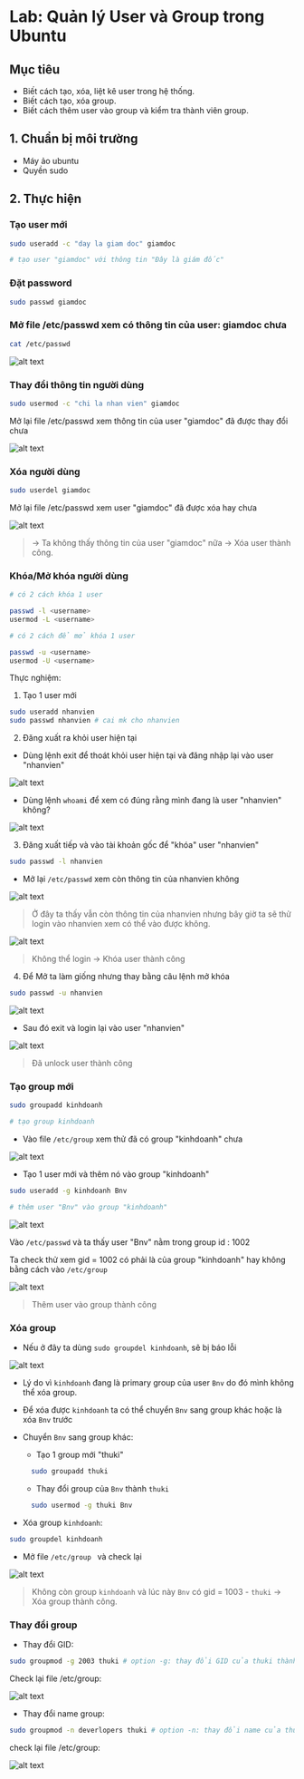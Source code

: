 # Lab: Quản lý User và Group trong Ubuntu
## Mục tiêu
- Biết cách tạo, xóa, liệt kê user trong hệ thống.
- Biết cách tạo, xóa group.
- Biết cách thêm user vào group và kiểm tra thành viên group.

## 1. Chuẩn bị môi trường
- Máy ảo ubuntu
- Quyền sudo

## 2. Thực hiện
### Tạo user mới
```bash
sudo useradd -c "day la giam doc" giamdoc

# tạo user "giamdoc" với thông tin "Đây là giám đốc"
```

### Đặt password
```bash
sudo passwd giamdoc
```

### Mở file /etc/passwd xem có thông tin của user: giamdoc chưa

```bash
cat /etc/passwd
```

![alt text](../images/lab_user_04.png)


### Thay đổi thông tin người dùng
```bash
sudo usermod -c "chi la nhan vien" giamdoc
```

Mở lại file /etc/passwd xem thông tin của user "giamdoc" đã được thay đổi chưa

![alt text](../images/lab_user_05.png)

### Xóa người dùng
```bash
sudo userdel giamdoc
```

Mở lại file /etc/passwd xem user "giamdoc" đã được xóa hay chưa

![alt text](../images/lab_user_06.png)

> -> Ta không thấy thông tin của user "giamdoc" nữa -> Xóa user thành công.

### Khóa/Mở khóa người dùng
```bash
# có 2 cách khóa 1 user

passwd -l <username>
usermod -L <username>

# có 2 cách để mở khóa 1 user

passwd -u <username>
usermod -U <username>
```

Thực nghiệm: 

1) Tạo 1 user mới 
```bash
sudo useradd nhanvien
sudo passwd nhanvien # cai mk cho nhanvien
```

2) Đăng xuất ra khỏi user hiện tại 
- Dùng lệnh exit để thoát khỏi user hiện tại và đăng nhập lại vào user "nhanvien"

![alt text](../images/lab_user_07.png)

- Dùng lệnh `whoami` để xem có đúng rằng mình đang là user "nhanvien" không?

![alt text](../images/lab_user_08.png)

3) Đăng xuất tiếp và vào tài khoản gốc để "khóa" user "nhanvien"
```bash
sudo passwd -l nhanvien
```

- Mở lại `/etc/passwd` xem còn thông tin của nhanvien không

![alt text](../images/lab_user_09.png)

> Ở đây ta thấy vẫn còn thông tin của nhanvien nhưng bây giờ ta sẽ thử login vào nhanvien xem có thể vào được không.

![alt text](../images/lab_user_10.png)

> Không thể login -> Khóa user thành công

4) Để Mở ta làm giống nhưng thay bằng câu lệnh mở khóa
```bash
sudo passwd -u nhanvien
```

![alt text](../images/lab_user_11.png)

- Sau đó exit và login lại vào user "nhanvien"

![alt text](../images/lab_user_08.png)

> Đã unlock user thành công


### Tạo group mới
```bash
sudo groupadd kinhdoanh

# tạo group kinhdoanh
```

- Vào file `/etc/group` xem thử đã có group "kinhdoanh" chưa

![alt text](../images/lab_group_01.png)

- Tạo 1 user mới và thêm nó vào group "kinhdoanh"

```bash
sudo useradd -g kinhdoanh Bnv

# thêm user "Bnv" vào group "kinhdoanh"
```

![alt text](../images/lab_group_02.png)

Vào `/etc/passwd` và ta thấy user "Bnv" nằm trong group id : 1002

Ta check thử xem gid = 1002 có phải là của group "kinhdoanh" hay không bằng cách vào `/etc/group`

![alt text](../images/lab_group_03.png)

> Thêm user vào group thành công

### Xóa group 
- Nếu ở đây ta dùng `sudo groupdel kinhdoanh`, sẽ bị báo lỗi 

![alt text](../images/lab_group_04.png)

- Lý do vì `kinhdoanh` đang là primary group của user `Bnv` do đó mình không thể xóa group. 
- Để xóa được `kinhdoanh` ta có thể chuyển `Bnv` sang group khác hoặc là xóa `Bnv` trước


- Chuyển `Bnv` sang group khác:
  - Tạo 1 group mới "thuki"
  ```bash
    sudo groupadd thuki
  ```
  - Thay đổi group của `Bnv` thành `thuki`
  ```bash
    sudo usermod -g thuki Bnv
  ```
- Xóa group `kinhdoanh`:
```bash
sudo groupdel kinhdoanh
```

- Mở file `/etc/group ` và check lại

![alt text](../images/lab_group_05.png)

> Không còn group `kinhdoanh` và lúc này `Bnv` có gid = 1003 - `thuki` -> Xóa group thành công.


### Thay đổi group
- Thay đổi GID:
```bash
sudo groupmod -g 2003 thuki # option -g: thay đổi GID của thuki thành 2003
```

Check lại file /etc/group:

![alt text](../images/lab_group_06.png)

- Thay đổi name group:
```bash
sudo groupmod -n deverlopers thuki # option -n: thay đổi name của thuki thành deverlopers
```

check lại file /etc/group:

![alt text](../images/lab_group_07.png)

